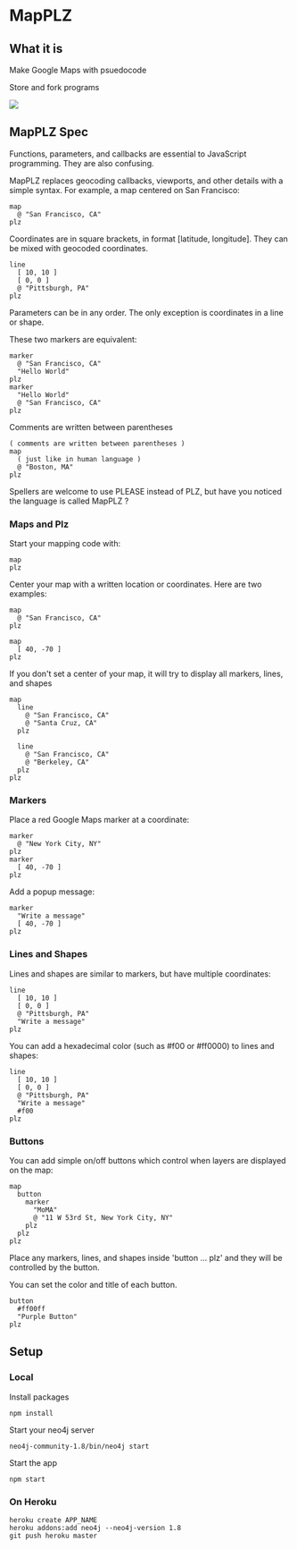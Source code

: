 # MapPLZ

## What it is

Make Google Maps with psuedocode

Store and fork programs

<img src="http://i.imgur.com/hiIJNjD.png"/>

## MapPLZ Spec

Functions, parameters, and callbacks are essential to JavaScript programming. They are also confusing.

MapPLZ replaces geocoding callbacks, viewports, and other details with a simple syntax. For example, a map centered on San Francisco:

    map
      @ "San Francisco, CA"
    plz

Coordinates are in square brackets, in format [latitude, longitude]. They can be mixed with geocoded coordinates.

    line
      [ 10, 10 ]
      [ 0, 0 ]
      @ "Pittsburgh, PA"
    plz

Parameters can be in any order. The only exception is coordinates in a line or shape.

These two markers are equivalent:

    marker
      @ "San Francisco, CA"
      "Hello World"
    plz
    marker
      "Hello World"
      @ "San Francisco, CA"
    plz

Comments are written between parentheses

    ( comments are written between parentheses )
    map
      ( just like in human language )
      @ "Boston, MA"
    plz

Spellers are welcome to use PLEASE instead of PLZ, but have you noticed the language is called MapPLZ ?

### Maps and Plz

Start your mapping code with:

    map
    plz

Center your map with a written location or coordinates. Here are two examples:

    map
      @ "San Francisco, CA"
    plz

    map
      [ 40, -70 ]
    plz

If you don't set a center of your map, it will try to display all markers, lines, and shapes

    map
      line
        @ "San Francisco, CA"
        @ "Santa Cruz, CA"
      plz
      
      line
        @ "San Francisco, CA"
        @ "Berkeley, CA"
      plz
    plz

### Markers

Place a red Google Maps marker at a coordinate:

    marker
      @ "New York City, NY"
    plz
    marker
      [ 40, -70 ]
    plz

Add a popup message:

    marker
      "Write a message"
      [ 40, -70 ]
    plz

### Lines and Shapes

Lines and shapes are similar to markers, but have multiple coordinates:

    line
      [ 10, 10 ]
      [ 0, 0 ]
      @ "Pittsburgh, PA"
      "Write a message"
    plz

You can add a hexadecimal color (such as #f00 or #ff0000) to lines and shapes:

    line
      [ 10, 10 ]
      [ 0, 0 ]
      @ "Pittsburgh, PA"
      "Write a message"
      #f00
    plz

### Buttons

You can add simple on/off buttons which control when layers are displayed on the map:

    map
      button        
        marker
          "MoMA"
          @ "11 W 53rd St, New York City, NY"
        plz
      plz
    plz

Place any markers, lines, and shapes inside 'button ... plz' and they will be controlled by the button.

You can set the color and title of each button.

    button
      #ff00ff
      "Purple Button"
    plz

## Setup

### Local

Install packages

    npm install

Start your neo4j server

    neo4j-community-1.8/bin/neo4j start

Start the app

    npm start

### On Heroku

    heroku create APP_NAME
    heroku addons:add neo4j --neo4j-version 1.8
    git push heroku master